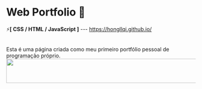 # Web Portfolio 🎨

⚡<strong>[ CSS / HTML / JavaScript ]</strong> --- https://hongllqi.github.io/

<br>
Esta é uma página criada como meu primeiro portfólio pessoal de programação próprio</strong>. 
<br>


<img src="https://user-images.githubusercontent.com/108018406/212565138-f24c34c5-d0e1-4337-8f08-1b18412c8d1e.png" width="900" height="65" />
